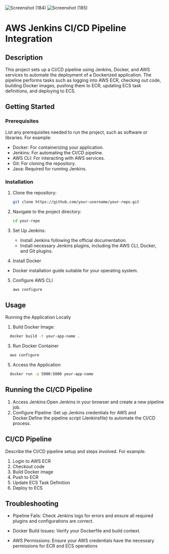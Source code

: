 ![Screenshot (184)](https://github.com/user-attachments/assets/b065fca7-8bad-4a17-b9b4-0ec8917d370d)
![Screenshot (185)](https://github.com/user-attachments/assets/c028cd23-40f3-4bab-8c4d-8f6fbd92b8f3)

# AWS Jenkins CI/CD Pipeline Integration

## Description

This project sets up a CI/CD pipeline using Jenkins, Docker, and AWS services to automate the deployment of a Dockerized application. The pipeline performs tasks such as logging into AWS ECR, checking out code, building Docker images, pushing them to ECR, updating ECS task definitions, and deploying to ECS.



## Getting Started

### Prerequisites

List any prerequisites needed to run the project, such as software or libraries. For example:

- Docker: For containerizing your application.
- Jenkins: For automating the CI/CD pipeline.
- AWS CLI: For interacting with AWS services.
- Git: For cloning the repository.
- Java: Required for running Jenkins.

  
### Installation

1. Clone the repository:
    ```bash
    git clone https://github.com/your-username/your-repo.git
    ```

2. Navigate to the project directory:
    ```bash
    cd your-repo
    ```

3. Set Up Jenkins:
   - Install Jenkins following the official documentation.
   - Install necessary Jenkins plugins, including the AWS CLI, Docker, and Git plugins.

4. Install Docker
 -  Docker installation guide suitable for your operating system.

5. Configure AWS CLI
    ```bash
    aws configure
    ```

## Usage

Running the Application Locally
1. Build Docker Image:
  ```bash
    docker build -t your-app-name .

  ```

3. Run Docker Container
  ```bash
    aws configure
   ```
5. Access the Application
  ```bash
    docker run -p 5000:5000 your-app-name

  ```
## Running the CI/CD Pipeline

1. Access Jenkins:Open Jenkins in your browser and create a new pipeline job.
2. Configure Pipeline :Set up Jenkins credentials for AWS and Docker.Define the pipeline script (Jenkinsfile) to automate the CI/CD process.
## CI/CD Pipeline

Describe the CI/CD pipeline setup and steps involved. For example:

1. Login to AWS ECR
2. Checkout code
3. Build Docker image
4. Push to ECR
5. Update ECS Task Definition
6. Deploy to ECS

## Troubleshooting
- Pipeline Fails: Check Jenkins logs for errors and ensure all required plugins and configurations are correct.
- Docker Build Issues: Verify your Dockerfile and build context.

- AWS Permissions: Ensure your AWS credentials have the necessary permissions for ECR and ECS operations
